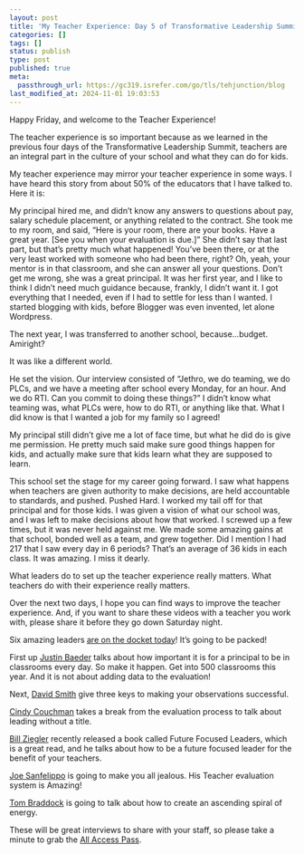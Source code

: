 ```yaml
---
layout: post
title: 'My Teacher Experience: Day 5 of Transformative Leadership Summit #TLS17'
categories: []
tags: []
status: publish
type: post
published: true
meta:
  passthrough_url: https://gc319.isrefer.com/go/tls/tehjunction/blog
last_modified_at: 2024-11-01 19:03:53
---
```


Happy Friday, and welcome to the Teacher Experience!

The teacher experience is so important because as we learned in the previous four days of the Transformative Leadership Summit, teachers are an integral part in the culture of your school and what they can do for kids.

My teacher experience may mirror your teacher experience in some ways. I have heard this story from about 50% of the educators that I have talked to. Here it is:

My principal hired me, and didn’t know any answers to questions about pay, salary schedule placement, or anything related to the contract. She took me to my room, and said, “Here is your room, there are your books. Have a great year. [See you when your evaluation is due.]” She didn’t say that last part, but that’s pretty much what happened! You’ve been there, or at the very least worked with someone who had been there, right? Oh, yeah, your mentor is in that classroom, and she can answer all your questions. Don’t get me wrong, she was a great principal. It was her first year, and I like to think I didn’t need much guidance because, frankly, I didn’t want it. I got everything that I needed, even if I had to settle for less than I wanted. I started blogging with kids, before Blogger was even invented, let alone Wordpress.

The next year, I was transferred to another school, because…budget. Amiright?

It was like a different world.

He set the vision. Our interview consisted of “Jethro, we do teaming, we do PLCs, and we have a meeting after school every Monday, for an hour. And we do RTI. Can you commit to doing these things?” I didn’t know what teaming was, what PLCs were, how to do RTI, or anything like that. What I did know is that I wanted a job for my family so I agreed!

My principal still didn’t give me a lot of face time, but what he did do is give me permission. He pretty much said make sure good things happen for kids, and actually make sure that kids learn what they are supposed to learn.

This school set the stage for my career going forward. I saw what happens when teachers are given authority to make decisions, are held accountable to standards, and pushed. Pushed Hard. I worked my tail off for that principal and for those kids. I was given a vision of what our school was, and I was left to make decisions about how that worked. I screwed up a few times, but it was never held against me. We made some amazing gains at that school, bonded well as a team, and grew together. Did I mention I had 217 that I saw every day in 6 periods? That’s an average of 36 kids in each class. It was amazing. I miss it dearly.

What leaders do to set up the teacher experience really matters. What teachers do with their experience really matters.

Over the next two days, I hope you can find ways to improve the teacher experience. And, if you want to share these videos with a teacher you work with, please share it before they go down Saturday night.

Six amazing leaders 
[are on the docket today](http://transformativeleadershipsummit.com/sessions-2017/teacher-experience/)! It’s going to be packed!

First up 
[Justin Baeder](http://transformativeleadershipsummit.com/team/justin-baeder/) talks about how important it is for a principal to be in classrooms every day. So make it happen. Get into 500 classrooms this year. And it is not about adding data to the evaluation!

Next, 
[David Smith](http://transformativeleadershipsummit.com/team/david-smith/) give three keys to making your observations successful.

[Cindy Couchman](http://transformativeleadershipsummit.com/team/cindy-couchman) takes a break from the evaluation process to talk about leading without a title.

[Bill Ziegler](http://transformativeleadershipsummit.com/team/bill-ziegler) recently released a book called Future Focused Leaders, which is a great read, and he talks about how to be a future focused leader for the benefit of your teachers.

[Joe Sanfelippo](http://transformativeleadershipsummit.com/team/joe-sanfelippo) is going to make you all jealous. His Teacher evaluation system is Amazing!

[Tom Braddock](http://transformativeleadershipsummit.com/team/tom-braddock) is going to talk about how to create an ascending spiral of energy.

These will be great interviews to share with your staff, so please take a minute to grab the 
[All Access Pass](https://gc319.infusionsoft.com/app/orderForms/2017-All-Access-Pass).
